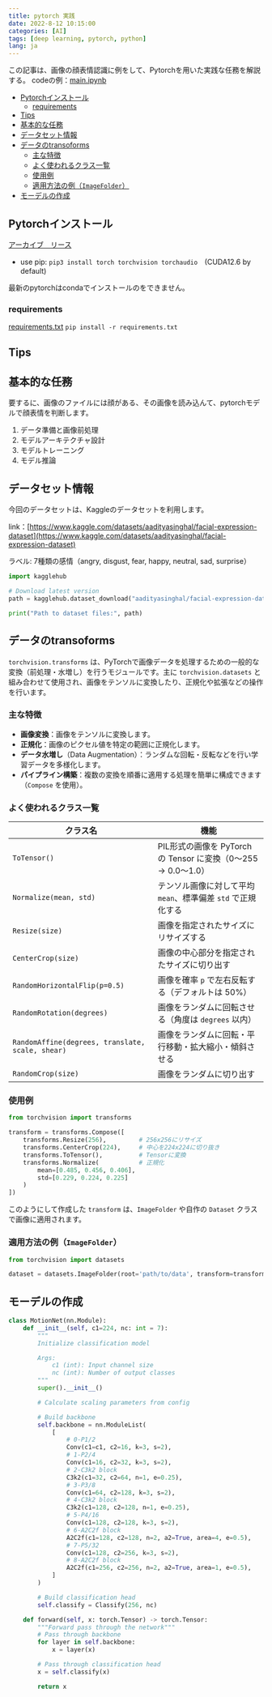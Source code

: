 ```yaml
---
title: pytorch 実践
date: 2022-8-12 10:15:00
categories: [AI]
tags: [deep learning, pytorch, python]
lang: ja
---
```



この記事は、画像の顔表情認識に例をして、Pytorchを用いた実践な任務を解説する。
codeの例：[main.ipynb](/assert/dl_pytorch_prct/main.ipynb)


- [Pytorchインストール](#pytorchインストール)
  - [requirements](#requirements)
- [Tips](#tips)
- [基本的な任務](#基本的な任務)
- [データセット情報](#データセット情報)
- [データのtransoforms](#データのtransoforms)
  - [主な特徴](#主な特徴)
  - [よく使われるクラス一覧](#よく使われるクラス一覧)
  - [使用例](#使用例)
  - [適用方法の例（`ImageFolder`）](#適用方法の例imagefolder)
- [モーデルの作成](#モーデルの作成)


## Pytorchインストール

[アーカイブ　リース](https://pytorch.org/get-started/previous-versions)

- use pip: `pip3 install torch torchvision torchaudio`　(CUDA12.6 by default)

最新のpytorchはcondaでインストールのをできません。


### requirements
[requirements.txt](/assert/dl_pytorch_prct/requirements.txt)
`pip install -r requirements.txt`

## Tips


## 基本的な任務

要するに、画像のファイルには顔がある、その画像を読み込んて、pytorchモデルで顔表情を判断します。

1. データ準備と画像前処理
2. モデルアーキテクチャ設計
3. モデルトレーニング
4. モデル推論


## データセット情報

今回のデータセットは、Kaggleのデータセットを利用します。

link：[https://www.kaggle.com/datasets/aadityasinghal/facial-expression-dataset](https://www.kaggle.com/datasets/aadityasinghal/facial-expression-dataset)

ラベル: 7種類の感情（angry, disgust, fear, happy, neutral, sad, surprise）

```python
import kagglehub

# Download latest version
path = kagglehub.dataset_download("aadityasinghal/facial-expression-dataset")

print("Path to dataset files:", path)
```

## データのtransoforms

`torchvision.transforms` は、PyTorchで画像データを処理するための一般的な変換（前処理・水増し）を行うモジュールです。主に `torchvision.datasets` と組み合わせて使用され、画像をテンソルに変換したり、正規化や拡張などの操作を行います。

### 主な特徴
- **画像変換**：画像をテンソルに変換します。
- **正規化**：画像のピクセル値を特定の範囲に正規化します。
- **データ水増し**（Data Augmentation）：ランダムな回転・反転などを行い学習データを多様化します。
- **パイプライン構築**：複数の変換を順番に適用する処理を簡単に構成できます（`Compose` を使用）。


### よく使われるクラス一覧

| クラス名                                         | 機能                                                          |
| ------------------------------------------------ | ------------------------------------------------------------- |
| `ToTensor()`                                     | PIL形式の画像を PyTorch の Tensor に変換（0〜255 → 0.0〜1.0） |
| `Normalize(mean, std)`                           | テンソル画像に対して平均 `mean`、標準偏差 `std` で正規化する  |
| `Resize(size)`                                   | 画像を指定されたサイズにリサイズする                          |
| `CenterCrop(size)`                               | 画像の中心部分を指定されたサイズに切り出す                    |
| `RandomHorizontalFlip(p=0.5)`                    | 画像を確率 `p` で左右反転する（デフォルトは 50%）             |
| `RandomRotation(degrees)`                        | 画像をランダムに回転させる（角度は `degrees` 以内）           |
| `RandomAffine(degrees, translate, scale, shear)` | 画像をランダムに回転・平行移動・拡大縮小・傾斜させる          |
| `RandomCrop(size)`                               | 画像をランダムに切り出す                                      |

### 使用例

```python
from torchvision import transforms

transform = transforms.Compose([
    transforms.Resize(256),         # 256x256にリサイズ
    transforms.CenterCrop(224),     # 中心を224x224に切り抜き
    transforms.ToTensor(),          # Tensorに変換
    transforms.Normalize(           # 正規化
        mean=[0.485, 0.456, 0.406],
        std=[0.229, 0.224, 0.225]
    )
])
```

このようにして作成した `transform` は、`ImageFolder` や自作の `Dataset` クラスで画像に適用されます。


### 適用方法の例（`ImageFolder`）

```python
from torchvision import datasets

dataset = datasets.ImageFolder(root='path/to/data', transform=transform)
```

## モーデルの作成

```python
class MotionNet(nn.Module):
    def __init__(self, c1=224, nc: int = 7):
        """
        Initialize classification model

        Args:
            c1 (int): Input channel size
            nc (int): Number of output classes
        """
        super().__init__()

        # Calculate scaling parameters from config

        # Build backbone
        self.backbone = nn.ModuleList(
            [
                # 0-P1/2
                Conv(c1=c1, c2=16, k=3, s=2),
                # 1-P2/4
                Conv(c1=16, c2=32, k=3, s=2),
                # 2-C3k2 block
                C3k2(c1=32, c2=64, n=1, e=0.25),
                # 3-P3/8
                Conv(c1=64, c2=128, k=3, s=2),
                # 4-C3k2 block
                C3k2(c1=128, c2=128, n=1, e=0.25),
                # 5-P4/16
                Conv(c1=128, c2=128, k=3, s=2),
                # 6-A2C2f block
                A2C2f(c1=128, c2=128, n=2, a2=True, area=4, e=0.5),
                # 7-P5/32
                Conv(c1=128, c2=256, k=3, s=2),
                # 8-A2C2f block
                A2C2f(c1=256, c2=256, n=2, a2=True, area=1, e=0.5),
            ]
        )

        # Build classification head
        self.classify = Classify(256, nc)

    def forward(self, x: torch.Tensor) -> torch.Tensor:
        """Forward pass through the network"""
        # Pass through backbone
        for layer in self.backbone:
            x = layer(x)

        # Pass through classification head
        x = self.classify(x)

        return x
```